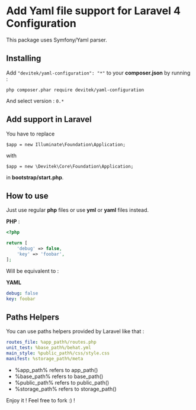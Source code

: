# Add Yaml file support for Laravel 4 Configuration

This package uses Symfony/Yaml parser.

## Installing

Add ```"devitek/yaml-configuration": "*"``` to your **composer.json** by running :

    php composer.phar require devitek/yaml-configuration

And select version : ```0.*```

## Add support in Laravel

You have to replace

`$app = new Illuminate\Foundation\Application;`

with

`$app = new \Devitek\Core\Foundation\Application;`

in **bootstrap/start.php**.

## How to use

Just use regular **php** files or use **yml** or **yaml** files instead.

**PHP** :

```php
<?php

return [
	'debug' => false,
    'key' => 'foobar',
];
```

Will be equivalent to :

**YAML**

```yaml
debug: false
key: foobar
```

## Paths Helpers

You can use paths helpers provided by Laravel like that :

```yaml
routes_file: %app_path%/routes.php
unit_test: %base_path%/behat.yml
main_style: %public_path%/css/style.css
manifest: %storage_path%/meta
```

* %app\_path% refers to app\_path()
* %base\_path% refers to base\_path()
* %public\_path% refers to public\_path()
* %storage\_path% refers to storage\_path()

Enjoy it ! Feel free to fork :) !

